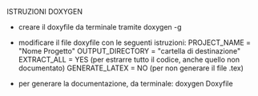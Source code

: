 ISTRUZIONI DOXYGEN

- creare il doxyfile da terminale tramite 
    doxygen -g

- modificare il file doxyfile con le seguenti istruzioni:
    PROJECT_NAME           = "Nome Progetto"
    OUTPUT_DIRECTORY       = "cartella di destinazione"
    EXTRACT_ALL            = YES (per estrarre tutto il codice, anche quello non documentato)
    GENERATE_LATEX         = NO (per non generare il file .tex)


- per generare la documentazione, da terminale:
    doxygen Doxyfile

